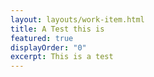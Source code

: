 ```yaml
---
layout: layouts/work-item.html
title: A Test this is
featured: true
displayOrder: "0"
excerpt: This is a test
---
```

